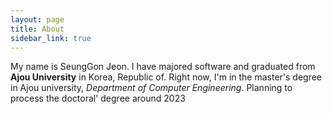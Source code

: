 ```yaml
---
layout: page
title: About
sidebar_link: true
---
```


<p class="message">
  My name is SeungGon Jeon. I have majored software and graduated from <b>Ajou University</b> in Korea, Republic of. Right now, I'm in the master's degree in Ajou university, <i>Department of Computer Engineering</i>. Planning to process the doctoral' degree around 2023
</p>
